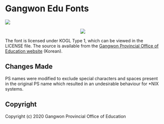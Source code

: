 # Gangwon Edu Fonts
[![](https://img.shields.io/badge/license-KOGL%20Type%201-blue.svg)](https://www.mcst.go.kr/kor/s_open/kogl/licenseType.jsp?pTab=1&pType=A)

<center>

![](https://upload.wikimedia.org/wikipedia/commons/d/d3/KOGL_1.svg)

</center>

The font is licensed under KOGL Type 1, which can be viewed in the LICENSE file. The source is available from the
[Gangwon Provincial Office of Education website](https://www.gwe.go.kr/mbshome/mbs/kr/subview.do?id=kr_070902000000)
(Korean).

## Changes Made

PS names were modified to exclude special characters and spaces present in the original PS name which resulted in an undesirable behaviour for \*NIX systems.

## Copyright

Copyright (c) 2020 Gangwon Provincial Office of Education
